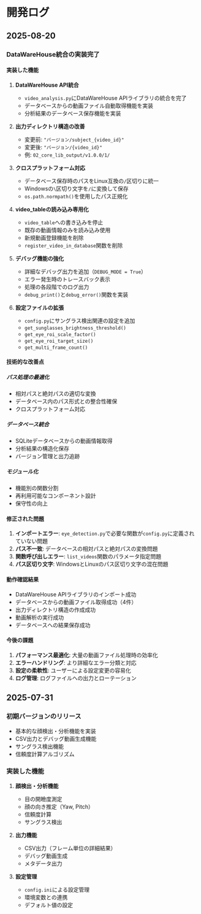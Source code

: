 # 開発ログ

## 2025-08-20

### DataWareHouse統合の実装完了

#### 実装した機能
1. **DataWareHouse API統合**
   - `video_analysis.py`にDataWareHouse APIライブラリの統合を完了
   - データベースからの動画ファイル自動取得機能を実装
   - 分析結果のデータベース保存機能を実装

2. **出力ディレクトリ構造の改善**
   - 変更前: `"バージョン/subject_{video_id}"`
   - 変更後: `"バージョン/{video_id}"`
   - 例: `02_core_lib_output/v1.0.0/1/`

3. **クロスプラットフォーム対応**
   - データベース保存時のパスをLinux互換の`/`区切りに統一
   - Windowsの`\`区切り文字を`/`に変換して保存
   - `os.path.normpath()`を使用したパス正規化

4. **video_tableの読み込み専用化**
   - `video_table`への書き込みを停止
   - 既存の動画情報のみを読み込み使用
   - 新規動画登録機能を削除
   - `register_video_in_database`関数を削除

5. **デバッグ機能の強化**
   - 詳細なデバッグ出力を追加（`DEBUG_MODE = True`）
   - エラー発生時のトレースバック表示
   - 処理の各段階でのログ出力
   - `debug_print()`と`debug_error()`関数を実装

6. **設定ファイルの拡張**
   - `config.py`にサングラス検出関連の設定を追加
   - `get_sunglasses_brightness_threshold()`
   - `get_eye_roi_scale_factor()`
   - `get_eye_roi_target_size()`
   - `get_multi_frame_count()`

#### 技術的な改善点

##### パス処理の最適化
- 相対パスと絶対パスの適切な変換
- データベース内のパス形式との整合性確保
- クロスプラットフォーム対応

##### データベース統合
- SQLiteデータベースからの動画情報取得
- 分析結果の構造化保存
- バージョン管理と出力追跡

##### モジュール化
- 機能別の関数分割
- 再利用可能なコンポーネント設計
- 保守性の向上

#### 修正された問題
1. **インポートエラー**: `eye_detection.py`で必要な関数が`config.py`に定義されていない問題
2. **パス不一致**: データベースの相対パスと絶対パスの変換問題
3. **関数呼び出しエラー**: `list_videos`関数のパラメータ指定問題
4. **パス区切り文字**: WindowsとLinuxのパス区切り文字の混在問題

#### 動作確認結果
- DataWareHouse APIライブラリのインポート成功
- データベースからの動画ファイル取得成功（4件）
- 出力ディレクトリ構造の作成成功
- 動画解析の実行成功
- データベースへの結果保存成功

#### 今後の課題
1. **パフォーマンス最適化**: 大量の動画ファイル処理時の効率化
2. **エラーハンドリング**: より詳細なエラー分類と対応
3. **設定の柔軟性**: ユーザーによる設定変更の容易化
4. **ログ管理**: ログファイルへの出力とローテーション

## 2025-07-31

### 初期バージョンのリリース
- 基本的な顔検出・分析機能を実装
- CSV出力とデバッグ動画生成機能
- サングラス検出機能
- 信頼度計算アルゴリズム

### 実装した機能
1. **顔検出・分析機能**
   - 目の開瞼度測定
   - 顔の向き推定（Yaw, Pitch）
   - 信頼度計算
   - サングラス検出

2. **出力機能**
   - CSV出力（フレーム単位の詳細結果）
   - デバッグ動画生成
   - メタデータ出力

3. **設定管理**
   - `config.ini`による設定管理
   - 環境変数との連携
   - デフォルト値の設定 
